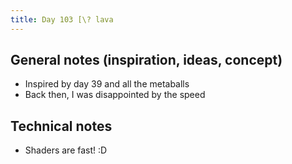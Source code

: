 ```yaml
---
title: Day 103 [\? lava
---
```


## General notes (inspiration, ideas, concept)

- Inspired by day 39 and all the metaballs
- Back then, I was disappointed by the speed

## Technical notes

- Shaders are fast! :D
